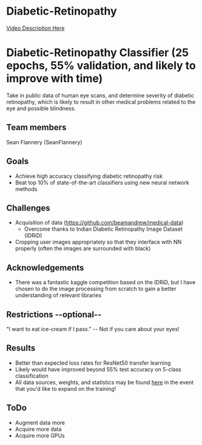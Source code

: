# Diabetic-Retinopathy
[Video Description Here](https://www.youtube.com/watch?v=mDEfWfvOvLQ)

# Diabetic-Retinopathy Classifier (25 epochs, 55% validation, and likely to improve with time)
Take in public data of human eye scans, and determine severity of diabetic retinopathy, which is likely to result in other medical problems related to the eye and possible blindness.
## Team members
Sean Flannery (SeanFlannery)
## Goals
- Achieve high accuracy classifying diabetic retinopathy risk
- Beat top 10% of state-of-the-art classifiers using new neural network methods
## Challenges
- Acquisition of data (https://github.com/beamandrew/medical-data)
  - Overcome thanks to Indian Diabetic Retinopathy Image Dataset (IDRiD)
- Cropping user images appropriately so that they interface with NN properly (often the images are surrounded with black)
## Acknowledgements
- There was a fantastic kaggle competition based on the IDRiD, but I have chosen to do the image processing from scratch to gain a better understanding of relevant libraries
## Restrictions --optional--
"I want to eat ice-cream if I pass." -- Not if you care about your eyes!

## Results
- Better than expected loss rates for ResNet50 transfer learning
- Likely would have improved beyond 55% test accuracy on 5-class classification
- All data sources, weights, and statistics may be found [here](https://drive.google.com/drive/folders/1qQuFN3QiyeFe-1V0zTeM_eJfRYRspEiB?usp=sharing) in the event that you'd like to expand on the training!

## ToDo
- Augment data more
- Acquire more data
- Acquire more GPUs
